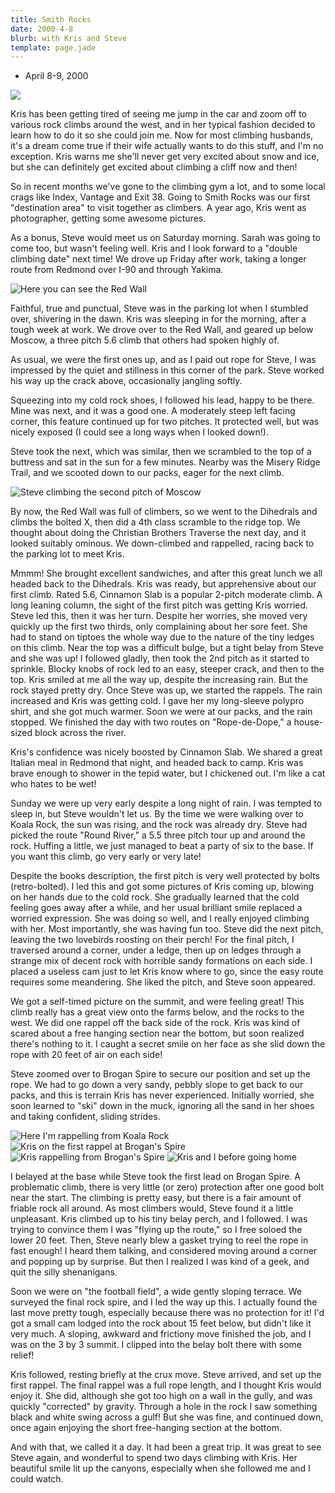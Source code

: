 ```yaml
---
title: Smith Rocks
date: 2000-4-8
blurb: with Kris and Steve
template: page.jade
---
```


* April 8-9, 2000

![](images/sumtrio.jpg)

Kris has been getting tired of seeing me jump in the car and zoom off
to various rock climbs around the west, and in her typical fashion
decided to learn how to do it so she could join me. Now for most
climbing husbands, it's a dream come true if their wife actually
wants to do this stuff, and I'm no exception. Kris warns me she'll
never get very excited about snow and ice, but she can definitely
get excited about climbing a cliff now and then!



So in recent months we've gone to the climbing gym a lot, and to
some local crags like Index, Vantage and Exit 38. Going to Smith Rocks
was our first "destination area" to visit together as climbers.
A year ago, Kris went as photographer, getting some awesome pictures.



As a bonus,
Steve would meet us on Saturday morning. Sarah was going
to come too, but wasn't feeling well. Kris and I look forward to
a "double climbing date" next time!
We drove up Friday after work, taking a longer route from Redmond 
over I-90 and through Yakima. 

![Here you can see the Red Wall](images/viewsum.jpg)


Faithful, true and punctual, Steve was in the parking lot when I stumbled
over, shivering in the dawn. Kris was sleeping in for the morning, after
a tough week at work. We drove over to the Red Wall, and geared up below
Moscow, a three pitch 5.6 climb that others had spoken highly of.



As usual, we were the first ones up, and as I paid out rope for Steve, I
was impressed by the quiet and stillness in this corner of the park.
Steve worked his way up the crack above, occasionally jangling softly.



Squeezing into my cold rock shoes, I followed his lead, happy to be there.
Mine was next, and it was a good one. A moderately steep left facing corner, 
this feature continued up for two pitches. It protected well, but was
nicely exposed (I could see a long ways when I looked down!).



Steve took the next, which was similar, then we scrambled to the top of
a buttress and sat in the sun for a few minutes. Nearby was the Misery
Ridge Trail, and we scooted down to our packs, eager for the next climb.


![Steve climbing the second pitch of Moscow](images/stevemos.jpg)


By now, the Red Wall was full of climbers, so we went to the Dihedrals and
climbs the bolted X, then did a 4th class scramble to the ridge top.
We thought about doing the Christian Brothers Traverse the next day, and
it looked suitably ominous. We down-climbed and rappelled, racing back to
the parking lot to meet Kris.



Mmmm! She brought excellent sandwiches, and after this great lunch we
all headed back to the Dihedrals. Kris was ready, but apprehensive about
our first climb. Rated 5.6, 
Cinnamon Slab is a popular 2-pitch moderate
climb. A long leaning column, the sight of the first pitch was getting
Kris worried. Steve led this, then it was her turn. Despite her worries,
she moved very quickly up the first two thirds, only complaining about
her sore feet. She had to stand on tiptoes the whole way due to the nature
of the tiny ledges on this climb. Near the top was a difficult bulge, but
a tight belay from Steve and she was up! I followed gladly, then took
the 2nd pitch as it started to sprinkle. Blocky knobs of rock led to
an easy, steeper crack, and then to the top. Kris smiled at me all the
way up, despite the increasing rain. But the rock stayed pretty dry.
Once Steve was up, we started the rappels. The rain increased and Kris
was getting cold. I gave her my long-sleeve polypro shirt, and she
got much warmer. Soon we were at our packs, and the rain stopped.
We finished the day with two routes on "Rope-de-Dope," a house-sized
block across the river.



Kris's confidence was nicely boosted by Cinnamon Slab. We shared a great
Italian meal in Redmond that night, and headed back to camp. Kris was
brave enough to shower in the tepid water, but I chickened out. I'm
like a cat who hates to be wet!


Sunday we were up very early despite a long night of rain. I was tempted
to sleep in, but Steve wouldn't let us. By the time we were walking
over to Koala Rock, the sun was rising, and the rock was already dry.
Steve had picked the route "Round River," a 5.5 three pitch tour up and
around the rock. Huffing a little, we just managed to beat a party of
six to the base. If you want this climb, go very early or very late!



Despite the books description, the first pitch is very well protected
by bolts (retro-bolted). I led this and got some pictures of Kris coming
up, blowing on her hands due to the cold rock. She gradually learned that
the cold feeling goes away after a while, and her usual brilliant smile
replaced a worried expression. She was doing so well, and I really
enjoyed climbing with her. Most importantly, she was having fun too.
Steve did the next pitch, leaving the two lovebirds roosting on their
perch! For the final pitch, I traversed around a corner, under a ledge,
then up on ledges through a strange mix of decent rock with horrible
sandy formations on each side. I placed a useless cam just to let Kris
know where to go, since the easy route requires some meandering.
She liked the pitch, and Steve soon appeared.



We got a self-timed picture on the summit, and were feeling great! This
climb really has a great view onto the farms below, and the rocks to
the west. We did one rappel off the back side of the rock. Kris was kind
of scared about a free hanging section near the bottom, but soon realized
there's nothing to it. I caught a secret smile on her face as she slid
down the rope with 20 feet of air on each side!



Steve zoomed over to Brogan Spire to secure our position and set up the
rope. We had to go down a very sandy, pebbly slope to get back to our
packs, and this is terrain Kris has never experienced. Initially worried,
she soon learned to "ski" down in the muck, ignoring all the sand in her
shoes and taking confident, sliding strides.


![Here I'm rappelling from Koala Rock](images/merapk.jpg)
![Kris on the first rappel at Brogan's Spire](images/krisrap3.jpg)
![Kris rappelling from Brogan's Spire](images/krisrap2.jpg)
![Kris and I before going home](images/usbrogan.jpg)

I belayed at the base while Steve took the first lead on Brogan Spire.
A problematic climb, there is very little (or zero) protection after 
one good bolt near the start. The climbing is pretty easy, but there is
a fair amount of friable rock all around. As most climbers would, Steve
found it a little unpleasant. Kris climbed up to his tiny belay perch,
and I followed. I was trying to convince them I was "flying up the route,"
so I free soloed the lower 20 feet. Then, Steve nearly blew a gasket
trying to reel the rope in fast enough! I heard them talking, and considered
moving around a corner and popping up by surprise. But then I realized
I was kind of a geek, and quit the silly shenanigans.



Soon we were on "the football field", a wide gently sloping terrace.
We surveyed the final rock spire, and I led the way up this. I actually
found the last move pretty tough, especially because there was no protection
for it! I'd got a small cam lodged into the rock about 15 feet below, but
didn't like it very much. A sloping, awkward and frictiony move finished
the job, and I was on the 3 by 3 summit. I clipped into the belay bolt
there with some relief!





Kris followed, resting briefly at the crux move. Steve arrived, and set up
the first rappel. The final rappel was a full rope length, and I thought
Kris would enjoy it. She did, although she got too high on a wall in
the gully, and was quickly "corrected" by gravity. Through a hole in the 
rock I saw something black and white swing across a gulf! But she was
fine, and continued down, once again enjoying the short free-hanging section
at the bottom.



And with that, we called it a day. It had been a great trip. It was great
to see Steve again, and wonderful to spend two days climbing with Kris.
Her beautiful smile lit up the canyons, especially when she followed
me and I could watch.





